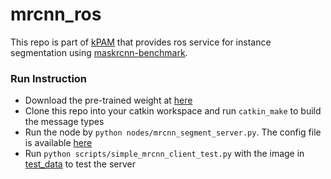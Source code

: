 # mrcnn_ros

This repo is part of [kPAM](https://github.com/weigao95/kPAM) that provides ros service for instance segmentation using [maskrcnn-benchmark](https://github.com/facebookresearch/maskrcnn-benchmark). 

### Run Instruction

- Download the pre-trained weight at [here](https://drive.google.com/open?id=1g11yF89mPZKcHx3kxmIZ07XeNlixkLlz)
- Clone this repo into your catkin workspace and run `catkin_make` to build the message types
- Run the node by `python nodes/mrcnn_segment_server.py`. The config file is available [here]()
- Run `python scripts/simple_mrcnn_client_test.py` with the image in [test_data]() to test the server